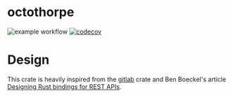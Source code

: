 # octothorpe
![example workflow](https://github.com/ByHelyo/octothorpe/actions/workflows/ci.yml/badge.svg)
[![codecov](https://codecov.io/gh/ByHelyo/octothorpe/graph/badge.svg?token=FMGO7ZV430)](https://codecov.io/gh/ByHelyo/octothorpe)

# Design

This crate is heavily inspired from the [gitlab](https://gitlab.kitware.com/utils/rust-gitlab) crate and Ben Boeckel's article [Designing Rust bindings for REST APIs](https://plume.benboeckel.net/~/JustAnotherBlog/designing-rust-bindings-for-rest-ap-is).
